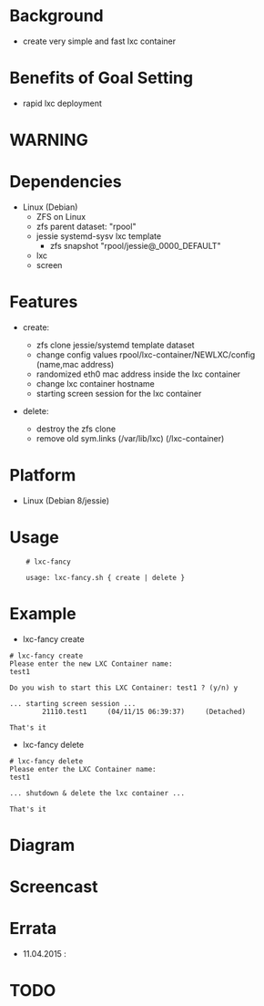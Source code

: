 
Background
==========
* create very simple and fast lxc container

Benefits of Goal Setting
========================
* rapid lxc deployment

WARNING
=======

Dependencies
============
* Linux (Debian)
   * ZFS on Linux
   * zfs parent dataset: "rpool"
   * jessie systemd-sysv lxc template
      * zfs snapshot "rpool/jessie@_0000_DEFAULT"
   * lxc
   * screen

Features
========
* create:
   * zfs clone jessie/systemd template dataset
   * change config values rpool/lxc-container/NEWLXC/config (name,mac address)
   * randomized eth0 mac address inside the lxc container
   * change lxc container hostname
   * starting screen session for the lxc container

* delete:
   * destroy the zfs clone
   * remove old sym.links (/var/lib/lxc) (/lxc-container)

Platform
========
* Linux (Debian 8/jessie)

Usage
=====
```
    # lxc-fancy       
 
    usage: lxc-fancy.sh { create | delete }
```

Example
=======
* lxc-fancy create
```
# lxc-fancy create
Please enter the new LXC Container name: 
test1
 
Do you wish to start this LXC Container: test1 ? (y/n) y

... starting screen session ...
        21110.test1     (04/11/15 06:39:37)     (Detached)
 
That's it
```

* lxc-fancy delete
```
# lxc-fancy delete
Please enter the LXC Container name: 
test1
 
... shutdown & delete the lxc container ...
 
That's it
```

Diagram
=======

Screencast
==========

Errata
======
* 11.04.2015 : 

TODO
====

